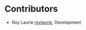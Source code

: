 Contributors
=====================================================

- Roy Laurie [roylaurie](https://github.com/roylaurie), Development

